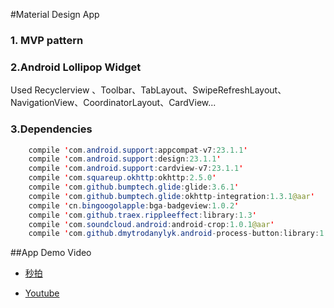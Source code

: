 #Material Design App

### 1. MVP pattern

### 2.Android Lollipop  Widget
Used Recyclerview 、Toolbar、TabLayout、SwipeRefreshLayout、NavigationView、CoordinatorLayout、CardView...

### 3.Dependencies
```java
    compile 'com.android.support:appcompat-v7:23.1.1'
    compile 'com.android.support:design:23.1.1'
    compile 'com.android.support:cardview-v7:23.1.1'
    compile 'com.squareup.okhttp:okhttp:2.5.0'
    compile 'com.github.bumptech.glide:glide:3.6.1'
    compile 'com.github.bumptech.glide:okhttp-integration:1.3.1@aar'
    compile 'cn.bingoogolapple:bga-badgeview:1.0.2'
    compile 'com.github.traex.rippleeffect:library:1.3'
    compile 'com.soundcloud.android:android-crop:1.0.1@aar'
    compile 'com.github.dmytrodanylyk.android-process-button:library:1.0.4'

```



##App Demo Video
* [秒拍](http://video.weibo.com/show?fid=1034:bfc656854efd057774b1579c794add03)

* [Youtube](https://youtu.be/DrtlLFxlP_4)


